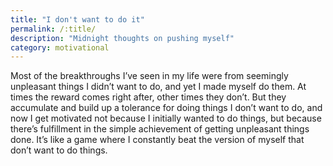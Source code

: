 ```yaml
---
title: "I don't want to do it"
permalink: /:title/
description: "Midnight thoughts on pushing myself"
category: motivational
---
```


<!-- In this blog
1. what are web workers
 -->

Most of the breakthroughs I’ve seen in my life were from seemingly unpleasant things I didn’t want to do, and yet I made myself do them. At times the reward comes right after, other times they don’t. But they accumulate and build up a tolerance for doing things I don’t want to do, and now I get motivated not because I initially wanted to do things, but because there’s fulfillment in the simple achievement of getting unpleasant things done. It’s like a game where I constantly beat the version of myself that don’t want to do things.

